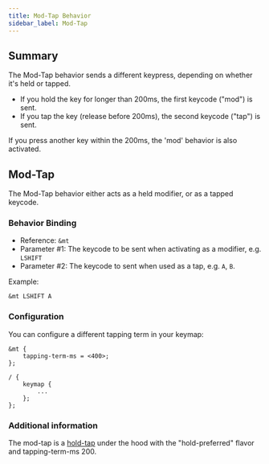 ```yaml
---
title: Mod-Tap Behavior
sidebar_label: Mod-Tap
---
```


## Summary

The Mod-Tap behavior sends a different keypress, depending on whether it's held or tapped.

- If you hold the key for longer than 200ms, the first keycode ("mod") is sent.
- If you tap the key (release before 200ms), the second keycode ("tap") is sent.

If you press another key within the 200ms, the 'mod' behavior is also activated.

## Mod-Tap

The Mod-Tap behavior either acts as a held modifier, or as a tapped keycode.

### Behavior Binding

- Reference: `&mt`
- Parameter #1: The keycode to be sent when activating as a modifier, e.g. `LSHIFT`
- Parameter #2: The keycode to sent when used as a tap, e.g. `A`, `B`.

Example:

```
&mt LSHIFT A
```

### Configuration

You can configure a different tapping term in your keymap:

```
&mt {
    tapping-term-ms = <400>;
};

/ {
    keymap {
        ...
    };
};
```

### Additional information

The mod-tap is a [hold-tap](hold-tap.md) under the hood with the "hold-preferred" flavor and tapping-term-ms 200.
